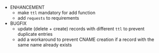 * ENHANCEMENT
  * make `ttl` mandatory for add function
  * add `requests` to requirements
* BUGFIX
  * update (delete + create) records with different `ttl` to prevent duplicate entries
  * add a workaround to prevent CNAME creation if a record with the same name already exists
